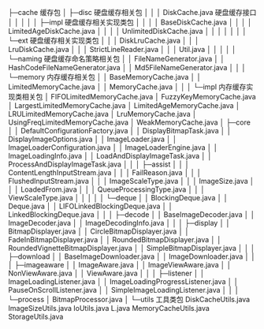 ├─cache 缓存包
│  ├─disc 硬盘缓存相关包
│  │  │  DiskCache.java 硬盘缓存接口
│  │  │
│  │  ├─impl 硬盘缓存相关实现类包
│  │  │  │  BaseDiskCache.java
│  │  │  │  LimitedAgeDiskCache.java
│  │  │  │  UnlimitedDiskCache.java
│  │  │  │
│  │  │  └─ext 硬盘缓存相关实现类包
│  │  │          DiskLruCache.java
│  │  │          LruDiskCache.java
│  │  │          StrictLineReader.java
│  │  │          Util.java
│  │  │
│  │  └─naming 硬盘缓存命名策略相关包
│  │          FileNameGenerator.java
│  │          HashCodeFileNameGenerator.java
│  │          Md5FileNameGenerator.java
│  │
│  └─memory 内存缓存相关包
│      │  BaseMemoryCache.java
│      │  LimitedMemoryCache.java
│      │  MemoryCache.java
│      │
│      └─impl 内存缓存实现类相关包
│              FIFOLimitedMemoryCache.java
│              FuzzyKeyMemoryCache.java
│              LargestLimitedMemoryCache.java
│              LimitedAgeMemoryCache.java
│              LRULimitedMemoryCache.java
│              LruMemoryCache.java
│              UsingFreqLimitedMemoryCache.java
│              WeakMemoryCache.java
│
├─core
│  │  DefaultConfigurationFactory.java
│  │  DisplayBitmapTask.java
│  │  DisplayImageOptions.java
│  │  ImageLoader.java
│  │  ImageLoaderConfiguration.java
│  │  ImageLoaderEngine.java
│  │  ImageLoadingInfo.java
│  │  LoadAndDisplayImageTask.java
│  │  ProcessAndDisplayImageTask.java
│  │
│  ├─assist
│  │  │  ContentLengthInputStream.java
│  │  │  FailReason.java
│  │  │  FlushedInputStream.java
│  │  │  ImageScaleType.java
│  │  │  ImageSize.java
│  │  │  LoadedFrom.java
│  │  │  QueueProcessingType.java
│  │  │  ViewScaleType.java
│  │  │
│  │  └─deque
│  │          BlockingDeque.java
│  │          Deque.java
│  │          LIFOLinkedBlockingDeque.java
│  │          LinkedBlockingDeque.java
│  │
│  ├─decode
│  │      BaseImageDecoder.java
│  │      ImageDecoder.java
│  │      ImageDecodingInfo.java
│  │
│  ├─display
│  │      BitmapDisplayer.java
│  │      CircleBitmapDisplayer.java
│  │      FadeInBitmapDisplayer.java
│  │      RoundedBitmapDisplayer.java
│  │      RoundedVignetteBitmapDisplayer.java
│  │      SimpleBitmapDisplayer.java
│  │
│  ├─download
│  │      BaseImageDownloader.java
│  │      ImageDownloader.java
│  │
│  ├─imageaware
│  │      ImageAware.java
│  │      ImageViewAware.java
│  │      NonViewAware.java
│  │      ViewAware.java
│  │
│  ├─listener
│  │      ImageLoadingListener.java
│  │      ImageLoadingProgressListener.java
│  │      PauseOnScrollListener.java
│  │      SimpleImageLoadingListener.java
│  │
│  └─process
│          BitmapProcessor.java
│
└─utils 工具类包
        DiskCacheUtils.java
        ImageSizeUtils.java
        IoUtils.java
        L.java
        MemoryCacheUtils.java
        StorageUtils.java